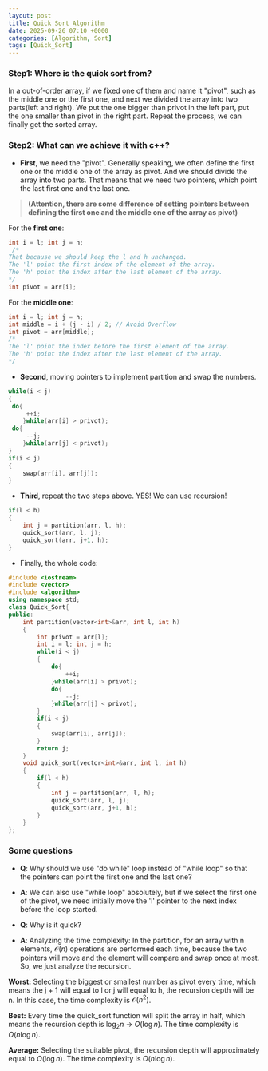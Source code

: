 ```yaml
---
layout: post
title: Quick Sort Algorithm
date: 2025-09-26 07:10 +0000
categories: [Algorithm, Sort]
tags: [Quick_Sort]
---
```

### **Step1: Where is the quick sort from?**

In a out-of-order array, if we fixed one of them and name it "pivot", such as the middle one or the first one, and next we divided the array into two parts(left and right). We put the one bigger than privot in the left part, put the one smaller than pivot in the right part. Repeat the process, we can finally get the sorted array.

### **Step2: What can we achieve it with c++?**

- **First**, we need the "pivot". Generally speaking, we often define the first one or the middle one of the array as pivot. And we should divide the array into two parts. That means that we need two pointers, which point the last first one and the last one.

> **(Attention, there are some difference of setting pointers between defining the first one and the middle one of the array as pivot)**

For the **first one**:

```c++
int i = l; int j = h; 
 /* 
That because we should keep the l and h unchanged.
The 'l' point the first index of the element of the array. 
The 'h' point the index after the last element of the array.
*/
int pivot = arr[i];
```

For the **middle one**:

```c++
int i = l; int j = h;
int middle = i + (j - i) / 2; // Avoid Overflow
int pivot = arr[middle];
/*
The 'l' point the index before the first element of the array. 
The 'h' point the index after the last element of the array.
*/
```

- **Second**, moving pointers to implement partition and swap the numbers.

```c++
while(i < j)
{
 do{
     ++i;
    }while(arr[i] > privot);
 do{
     --j;
    }while(arr[j] < privot);
}
if(i < j)
{
    swap(arr[i], arr[j]);
}
```

- **Third**, repeat the two steps above. YES! We can use recursion!

```c++
if(l < h)
{
    int j = partition(arr, l, h);
    quick_sort(arr, l, j);
    quick_sort(arr, j+1, h);       
}
```

- Finally, the whole code:

```c++
#include <iostream>
#include <vector>
#include <algorithm>
using namespace std;
class Quick_Sort{
public:
    int partition(vector<int>&arr, int l, int h)
    {
        int privot = arr[l];
        int i = l; int j = h;
        while(i < j)
        {
            do{
                ++i;
            }while(arr[i] > privot);
            do{
                --j;
            }while(arr[j] < privot);
        }
        if(i < j)
        {
            swap(arr[i], arr[j]);
        }
        return j;
    }
    void quick_sort(vector<int>&arr, int l, int h)
    {
        if(l < h)
        {
            int j = partition(arr, l, h);
            quick_sort(arr, l, j);
            quick_sort(arr, j+1, h);       
        }
    }
};
```

### **Some questions**

- **Q**: Why should we use "do while" loop instead of "while loop" so that the pointers can point the first one and the last one?
- **A**: We can also use "while loop" absolutely, but if  we select the first one of the pivot, we need initially move the 'l' pointer to the next index before the loop started.

- **Q**: Why is it quick?
- **A**: Analyzing the time complexity:
In the partition, for an array with n elements, $\mathcal{O}(n)$ operations are performed each time, because the two pointers will move and the element will compare and swap once at most. So, we just analyze the recursion.

**Worst:** Selecting the biggest or smallest number as pivot every time, which means the j + 1 will equal to l or j will equal to h, the recursion depth will be n. In this case, the time complexity is $\mathcal{O}(n ^ 2)$.

**Best:** Every time the quick_sort function will split the array in half, which means the recursion depth is $\log_2 n$ -> $O(\log n)$. The time complexity is $O(n \log n)$.  

**Average:** Selecting the suitable pivot, the recursion depth will approximately equal to $O(\log n)$. The time complexity is $O(n \log n)$.
